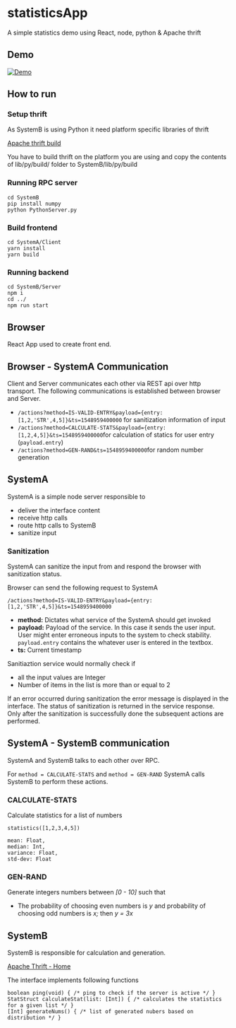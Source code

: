 # statisticsApp
A simple statistics demo using React, node, python &amp; Apache thrift

## Demo

[![Demo](https://i.ibb.co/xYSccp2/Screenshot-2019-06-23-at-3-47-44-PM.png)](https://player.vimeo.com/video/343915055)

## How to run

### Setup thrift

As SystemB is using Python it need platform specific libraries of thrift

[Apache thrift build](https://thrift.apache.org/tutorial/)

You have to build thrift on the platform you are using and copy the contents of lib/py/build/ folder to SystemB/lib/py/build

### Running RPC server

```
cd SystemB
pip install numpy
python PythonServer.py
```

### Build frontend

```
cd SystemA/Client
yarn install
yarn build
```

### Running backend

```
cd SystemB/Server
npm i
cd ../
npm run start
```

## Browser

React App used to create front end.

## Browser - SystemA Communication

Client and Server communicates each other via REST api over http transport. The following communications is established between browser and Server.

- `/actions?method=IS-VALID-ENTRY&payload={entry: [1,2,'STR',4,5]}&ts=1548959400000` for sanitization information of input
- `/actions?method=CALCULATE-STATS&payload={entry: [1,2,4,5]}&ts=1548959400000`for calculation of statics for user entry (`payload.entry`)
- `/actions?method=GEN-RAND&ts=1548959400000`for random number generation

## SystemA

SystemA is a simple node server responsible to

- deliver the interface content
- receive http calls
- route http calls to SystemB
- sanitize input

### Sanitization

SystemA can sanitize the input from and respond the browser with sanitization status.

Browser can send the following request to SystemA

    /actions?method=IS-VALID-ENTRY&payload={entry: [1,2,'STR',4,5]}&ts=1548959400000

- **method:** Dictates what service of the SystemA should get invoked
- **payload:** Payload of the service. In this case it sends the user input. User might enter erroneous inputs to the system to check stability. `payload.entry` contains the whatever user is entered in the textbox.
- **ts:** Current timestamp

Sanitiaztion service would normally check if

- all the input values are Integer
- Number of items in the list is more than or equal to 2

If an error occurred during sanitization the error message is displayed in the interface. The status of sanitization is returned in the service response. Only after the sanitization is successfully done the subsequent actions are performed.

## SystemA - SystemB communication

SystemA and SystemB talks to each other over RPC. 

For `method = CALCULATE-STATS`  and `method = GEN-RAND`  SystemA calls SystemB to perform these actions.

### CALCULATE-STATS

Calculate statistics for a list of numbers

    statistics([1,2,3,4,5])
    
    mean: Float,
    median: Int,
    variance: Float,
    std-dev: Float

### GEN-RAND

Generate integers numbers between *[0 - 10]* such that

- The probability of choosing even numbers is *y* and probability of choosing odd numbers is *x;* then *y = 3x*

## SystemB

SystemB is responsible for calculation and generation. 

[Apache Thrift - Home](https://thrift.apache.org/)

The interface implements following functions

    boolean ping(void) { /* ping to check if the server is active */ }
    StatStruct calculateStat(list: [Int]) { /* calculates the statistics for a given list */ }
    [Int] generateNums() { /* list of generated nubers based on distribution */ }
